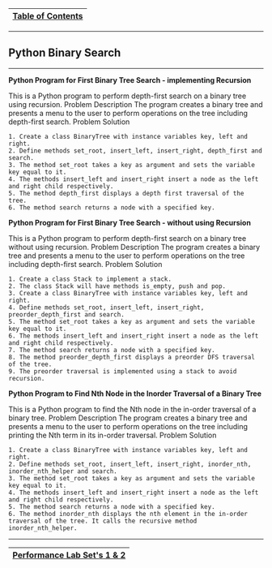 |[Table of Contents](/00-Table-of-Contents.md)|
|---|

---

## Python Binary Search

---
**Python Program for First Binary Tree Search - implementing Recursion**

This is a Python program to perform depth-first search on a binary tree using recursion.
Problem Description
The program creates a binary tree and presents a menu to the user to perform operations on the tree including depth-first search.
Problem Solution
```
1. Create a class BinaryTree with instance variables key, left and right.
2. Define methods set_root, insert_left, insert_right, depth_first and search.
3. The method set_root takes a key as argument and sets the variable key equal to it.
4. The methods insert_left and insert_right insert a node as the left and right child respectively.
5. The method depth_first displays a depth first traversal of the tree.
6. The method search returns a node with a specified key.

```
**Python Program for First Binary Tree Search - without using Recursion**

This is a Python program to perform depth-first search on a binary tree without using recursion.
Problem Description
The program creates a binary tree and presents a menu to the user to perform operations on the tree including depth-first search.
Problem Solution
```
1. Create a class Stack to implement a stack.
2. The class Stack will have methods is_empty, push and pop.
3. Create a class BinaryTree with instance variables key, left and right.
4. Define methods set_root, insert_left, insert_right, preorder_depth_first and search.
5. The method set_root takes a key as argument and sets the variable key equal to it.
6. The methods insert_left and insert_right insert a node as the left and right child respectively.
7. The method search returns a node with a specified key.
8. The method preorder_depth_first displays a preorder DFS traversal of the tree.
9. The preorder traversal is implemented using a stack to avoid recursion.
```
**Python Program to Find Nth Node in the Inorder Traversal of a Binary Tree**

This is a Python program to find the Nth node in the in-order traversal of a binary tree.
Problem Description
The program creates a binary tree and presents a menu to the user to perform operations on the tree including printing the Nth term in its in-order traversal.
Problem Solution
```
1. Create a class BinaryTree with instance variables key, left and right.
2. Define methods set_root, insert_left, insert_right, inorder_nth, inorder_nth_helper and search.
3. The method set_root takes a key as argument and sets the variable key equal to it.
4. The methods insert_left and insert_right insert a node as the left and right child respectively.
5. The method search returns a node with a specified key.
6. The method inorder_nth displays the nth element in the in-order traversal of the tree. It calls the recursive method inorder_nth_helper.
```

---

|[Performance Lab Set's 1 & 2](/24_Trees_Perf_Labs.md)|
|---|
